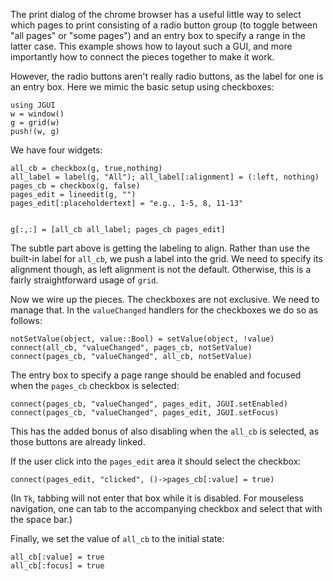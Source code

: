 The print dialog of the chrome browser has a useful little way to select which pages to print consisting of a radio button group (to toggle between "all pages" or "some pages") and an entry box to specify a range in the latter case. This example shows how to layout such a GUI, and more importantly how to connect the pieces together to make it work.

However, the radio buttons aren't really radio buttons, as the label for one is an entry box. Here we mimic the basic setup using checkboxes:

```
using JGUI
w = window()
g = grid(w)
push!(w, g)
```

We have four widgets:

```
all_cb = checkbox(g, true,nothing)
all_label = label(g, "All"); all_label[:alignment] = (:left, nothing)
pages_cb = checkbox(g, false)
pages_edit = lineedit(g, "")
pages_edit[:placeholdertext] = "e.g., 1-5, 8, 11-13"


g[:,:] = [all_cb all_label; pages_cb pages_edit]
```

The subtle part above is getting the labeling to align. Rather than use the built-in label for `all_cb`, we push a label into the grid. We need to specify its alignment though, as left alignment is not the default. Otherwise, this is a fairly straightforward usage of `grid`.

Now we wire up the pieces. The checkboxes are not exclusive. We need to manage that. In the `valueChanged` handlers for the checkboxes we do so as follows:

```
notSetValue(object, value::Bool) = setValue(object, !value)
connect(all_cb, "valueChanged", pages_cb, notSetValue)
connect(pages_cb, "valueChanged", all_cb, notSetValue)
```

The entry box to specify a page range should be enabled and focused when the `pages_cb` checkbox is selected:

```
connect(pages_cb, "valueChanged", pages_edit, JGUI.setEnabled)
connect(pages_cb, "valueChanged", pages_edit, JGUI.setFocus)
```

This has the added bonus of also disabling when the `all_cb` is selected, as those buttons are already linked.

If the user click into the  `pages_edit` area it should select the checkbox:

```
connect(pages_edit, "clicked", ()->pages_cb[:value] = true)
```

(In `Tk`, tabbing will not enter that box while it is disabled. For mouseless navigation, one can tab to the accompanying checkbox and select that with the space bar.)

Finally, we set the value of `all_cb` to the initial state:

```
all_cb[:value] = true
all_cb[:focus] = true
```
